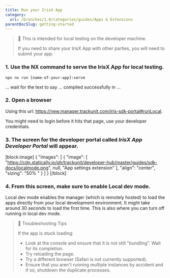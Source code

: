 ```yaml
---
title: Run your IrisX App
category:
  uri: /branches/1.0/categories/guides/Apps & Extensions
parentDocSlug: getting-started
---
```


> 📘 This is intended for local testing on the developer machine.
>
> If you need to share your IrisX App with other parties, you will need to submit your app.

### 1. Use the NX command to serve the IrisX App for local testing.

```
npx nx run [name-of-your-app]:serve
```

... wait for the text to say ... compiled successfully in ...

### 2. Open a browser

Using this url: <https://new.manager.trackunit.com/iris-sdk-portal#runLocal>.

You might need to login before it hits that page, use your developer credentials.

### 3. The screen for the developer portal called _**IrisX App Developer Portal**_ will appear.

[block:image]
{
"images": [
{
"image": [
"https://cdn.statically.io/gh/trackunit/developer-hub/master/guides/sdk-docs/localmode.png",
null,
"App settings extension"
],
"align": "center",
"sizing": "50% "
}
]
}
[/block]

### 4. From this screen, make sure to enable **Local dev mode**.

Local dev mode enables the manager (which is remotely hosted) to load the apps directly from your local development environment. It might take around 30 seconds to load the first time. This is also where you can turn off running in local dev mode.

> 📘 Troubleshooting Tips
>
> If the app is stuck loading:
>
> - Look at the console and ensure that it is not still "bundling". Wait for its completion.
> - Try reloading the page.
> - Try a different browser (Safari is not currently supported).
> - Ensure that you aren't running multiple instances by accident and if so, shutdown the duplicate processes.
